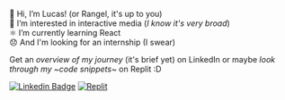 👋 Hi, I’m Lucas! (or Rangel, it's up to you)  
🗿 I’m interested in interactive media (*I know it's very broad*)  
⚛️ I’m currently learning React  
😞 And I'm looking for an internship (I swear)

Get an *overview of my journey* (it's brief yet) on LinkedIn or maybe *look through my \~code snippets\~* on Replit :D

[![Linkedin Badge](https://img.shields.io/badge/-brief%20journey-blue?style=flat&logo=Linkedin&logoColor=white)](https://www.linkedin.com/in/lucasrgcruz/)
[![Replit](https://img.shields.io/badge/-code%20snippets-black?style=flat&logo=Replit&logoColor=white)](https://replit.com/@sbohfm)
